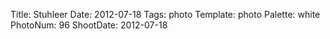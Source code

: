Title: Stuhleer
Date: 2012-07-18
Tags: photo
Template: photo
Palette: white
PhotoNum: 96
ShootDate: 2012-07-18

